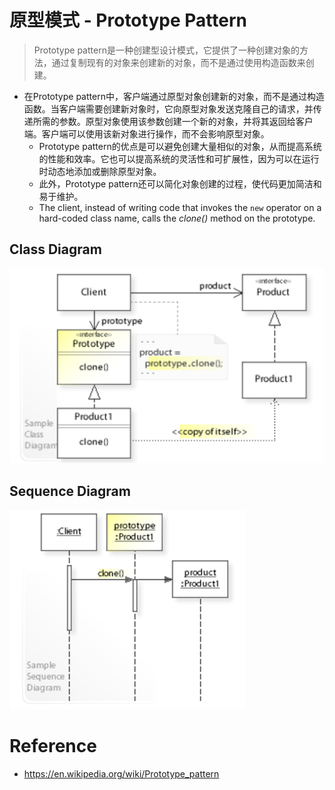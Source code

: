 # 原型模式 - Prototype Pattern

> Prototype pattern是一种创建型设计模式，它提供了一种创建对象的方法，通过复制现有的对象来创建新的对象，而不是通过使用构造函数来创建。

* 在Prototype pattern中，客户端通过原型对象创建新的对象，而不是通过构造函数。当客户端需要创建新对象时，它向原型对象发送克隆自己的请求，并传递所需的参数。原型对象使用该参数创建一个新的对象，并将其返回给客户端。客户端可以使用该新对象进行操作，而不会影响原型对象。
    * Prototype pattern的优点是可以避免创建大量相似的对象，从而提高系统的性能和效率。它也可以提高系统的灵活性和可扩展性，因为可以在运行时动态地添加或删除原型对象。
    * 此外，Prototype pattern还可以简化对象创建的过程，使代码更加简洁和易于维护。
    * The client, instead of writing code that invokes the `new` operator on a hard-coded class name, calls the *clone()* method on the prototype.

## Class Diagram

![image-20230302181531529](./.images/image-20230302181531529.png)

## Sequence Diagram

![image-20230302181542313](./.images/image-20230302181542313.png)

# Reference

* https://en.wikipedia.org/wiki/Prototype_pattern